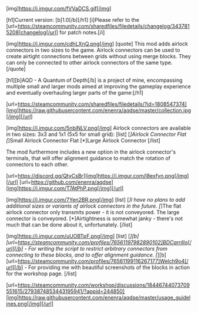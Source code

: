 [img]https://i.imgur.com/fVVaDCS.gif[/img]

[h1]Current version: [b]1.0[/b][/h1]
[i]Please refer to the [url=https://steamcommunity.com/sharedfiles/filedetails/changelog/3437815208]changelog[/url] for patch notes.[/i]

[img]https://i.imgur.com/cdhLXnQ.png[/img]
[quote]
This mod adds airlock connectors in two sizes to the game. Airlock connectors can be used to create airtight connections between grids without using merge blocks. They can only be connected to other airlock connectors of the same type.
[/quote]

[h1][b]AQD - A Quantum of Depth[/b] is a project of mine, encompassing multiple small and larger mods aimed at improving the gameplay experience and eventually overhauling larger parts of the game:[/h1]

[url=https://steamcommunity.com/sharedfiles/filedetails/?id=1808547374][img]https://raw.githubusercontent.com/enenra/aqdse/master/collection.jpg[/img][/url]

[img]https://i.imgur.com/5nbiNLV.png[/img]
Airlock connectors are available in two sizes: 3x3 and 1x1 (5x5 for small grid):
[list]
[*]Airlock Connector Flat
[*]Small Airlock Connector Flat
[*]Large Airlock Connector
[/list]

The mod furthermore includes a new option in the airlock connector's terminals, that will offer alignment guidance to match the rotation of connectors to each other.

[url=https://discord.gg/QtyCsBr][img]https://i.imgur.com/l8exfyn.png[/img][/url]
[url=https://github.com/enenra/aqdse][img]https://i.imgur.com/T7AtPhP.png[/img][/url]

[img]https://i.imgur.com/7Yen2BR.png[/img]
[list]
[*]I have no plans to add additional sizes or variants of airlock connectors in the future.
[*]The flat airlock connector only transmits power - it is not conveyored. The large connector is conveyored.
[*]Airtightness is somewhat janky - there's not much that can be done about it, unfortunately.
[/list]

[img]https://i.imgur.com/uUOBTpF.png[/img]
[list]
[*][b][url=https://steamcommunity.com/profiles/76561197982890102]BDCarrillo[/url][/b] - For writing the script to restrict arbitrary connectors from connecting to these blocks, and to offer alignment guidance.
[*][b][url=https://steamcommunity.com/profiles/76561199116267177]Welch9o4[/url][/b] - For providing me with beautiful screenshots of the blocks in action for the workshop page.
[/list]

[url=https://steamcommunity.com/workshop/discussions/18446744073709551615/2793874853443195941/?appid=244850][img]https://raw.githubusercontent.com/enenra/aqdse/master/usage_guidelines.png[/img][/url]